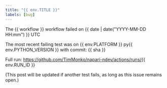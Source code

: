 ```yaml
---
title: "{{ env.TITLE }}"
labels: [bug]
---
```

The {{ workflow }} workflow failed on {{ date | date("YYYY-MM-DD HH:mm") }} UTC

The most recent failing test was on {{ env.PLATFORM }} py{{ env.PYTHON_VERSION }}
with commit: {{ sha }}

Full run: https://github.com/TimMonko/napari-ndev/actions/runs/{{ env.RUN_ID }}

(This post will be updated if another test fails, as long as this issue remains open.)